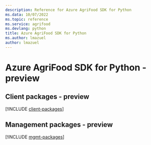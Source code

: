 ```yaml
---
description: Reference for Azure AgriFood SDK for Python
ms.data: 10/07/2022
ms.topic: reference
ms.service: agrifood
ms.devlang: python
title: Azure AgriFood SDK for Python
ms.author: lmazuel
author: lmazuel
---
```

# Azure AgriFood SDK for Python - preview

## Client packages - preview
[!INCLUDE [client-packages](agrifood-client-index.md)]
## Management packages - preview
[!INCLUDE [mgmt-packages](agrifood-mgmt-index.md)]